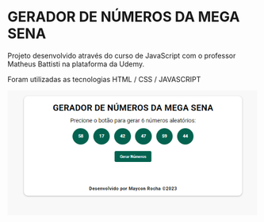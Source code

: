 # GERADOR DE NÚMEROS DA MEGA SENA

Projeto desenvolvido através do curso de JavaScript com o professor Matheus Battisti na plataforma da Udemy.

Foram utilizadas as tecnologias HTML / CSS / JAVASCRIPT

![Alt text](image.png)